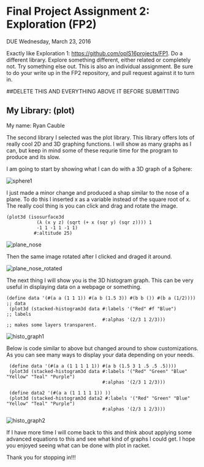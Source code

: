 # Final Project Assignment 2: Exploration (FP2)
DUE Wednesday, March 23, 2016

Exactly like Exploration 1: https://github.com/oplS16projects/FP1. Do a different library. Explore something different, either related or completely not. Try something else out. This is also an individual assignment. 
Be sure to do your write up in the FP2 repository, and pull request against it to turn in.

##DELETE THIS AND EVERYTHING ABOVE IT BEFORE SUBMITTING

## My Library: (plot)
My name: Ryan Cauble

The second library I selected was the plot library. This library offers lots of really cool 2D and 3D graphing functions. 
I will show as many graphs as I can, but keep in mind some of these requrie time for the program to produce and its slow.

I am going to start by showing what I can do with a 3D graph of a Sphere:

![sphere1](https://cloud.githubusercontent.com/assets/17748575/13971541/686c5424-f067-11e5-90dd-cd6e1f67e90b.png)


I just made a minor change and produced a shap similar to the nose of a plane. To do this I inserted x as a variable 
instead of the square root of x.
The really cool thing is you can click and drag and rotate the image.

```
(plot3d (isosurface3d
           (λ (x y z) (sqrt (+ x (sqr y) (sqr z)))) 1
           -1 1 -1 1 -1 1)
          #:altitude 25)
```          

![plane_nose](https://cloud.githubusercontent.com/assets/17748575/13971705/c3baf460-f068-11e5-8d17-2a4d9b5336b7.png)

Then the same image rotated after I clicked and draged it around. 

![plane_nose_rotated](https://cloud.githubusercontent.com/assets/17748575/13971758/3ed95d1c-f069-11e5-8855-d794538be413.png)


The next thing I will show you is the 3D histogram graph. This can be very useful in displaying data on a webpage or something.

```
(define data '(#(a a (1 1 1)) #(a b (1.5 3)) #(b b ()) #(b a (1/2)))) ;; data 
 (plot3d (stacked-histogram3d data #:labels '("Red" #f "Blue")        ;; labels 
                                   #:alphas '(2/3 1 2/3)))            ;; makes some layers transparent.
```

![histo_graph1](https://cloud.githubusercontent.com/assets/17748575/13971873/1f14abe8-f06a-11e5-9075-93716f6b36ee.png)



Below is code similar to above but changed around to show customizations. As you can see many ways to display your 
data depending on your needs.

```
 (define data '(#(a a (1 1 1 1 1)) #(a b (1.5 3 1 .5 .5 .5))))
 (plot3d (stacked-histogram3d data #:labels '("Red" "Green" "Blue" "Yellow" "Teal" "Purple")
                                   #:alphas '(2/3 1 2/3)))

 (define data2 '(#(a a (1 1 1 1 1)) ))
 (plot3d (stacked-histogram3d data2 #:labels '("Red" "Green" "Blue" "Yellow" "Teal" "Purple")
                                   #:alphas '(2/3 1 2/3)))
```

![histo_graph2](https://cloud.githubusercontent.com/assets/17748575/13971976/f89e0c38-f06a-11e5-9212-26352885fe55.png)

If I have more time I will come back to this and think about applying some advanced equations to 
this and see what kind of graphs I could get. I hope you enjoyed seeing what can be done with plot
in racket. 

Thank you for stopping in!!!

